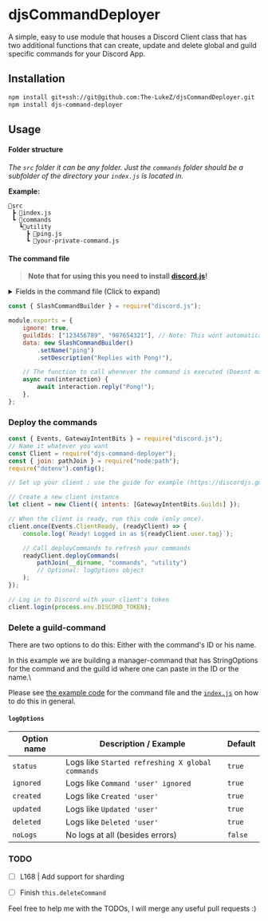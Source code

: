 # djsCommandDeployer

A simple, easy to use module that houses a Discord Client class that has two additional functions that can create, update and delete global and guild specific commands for your Discord App.

## Installation

```bash
npm install git+ssh://git@github.com:The-LukeZ/djsCommandDeployer.git
npm install djs-command-deployer
```

## Usage

#### Folder structure

_The `src` folder it can be any folder. Just the `commands` folder should be a subfolder of the directory your `index.js` is located in._

**Example:**
```
📂src
 ┣ 📄index.js
 ┗ 📂commands
   ┗📂utility
     ┣ 📄ping.js
     ┗ 📄your-private-command.js
```

#### The command file

> **Note that for using this you need to install [discord.js](https://discordjs.guide/)!**

<details>
<summary>Fields in the command file (Click to expand)</summary>

| Key name | Description                                                                                               | Default |
| -------- | --------------------------------------------------------------------------------------------------------- | ------- |
| ignore   | If set to `true` then this command will be ignored upon refreshing                                        | `false` |
| guildIds | An Array of guild ids in which the command should be registered/updated ; command is global if not set    | []      |
| data     | The raw command data [Learn more about it here](https://discordjs.guide/creating-your-bot/slash-commands) | `-`     |
| run      | The function to call (It's only important for your own logic - so name this whatever you want)            | `-`     |

`-` means that it doesn't have a default value

</details>

```js
const { SlashCommandBuilder } = require("discord.js");

module.exports = {
    ignore: true,
    guildIds: ["123456789", "987654321"], // Note: This wont automatically delete them from guilds!
    data: new SlashCommandBuilder()
        .setName("ping")
        .setDescription("Replies with Pong!"),

    // The function to call whenever the command is executed (Doesnt matter when calling client.deployCommands())
    async run(interaction) {
        await interaction.reply("Pong!");
    },
};
```

### Deploy the commands

```js
const { Events, GatewayIntentBits } = require("discord.js");
// Name it whatever you want
const Client = require("djs-command-deployer");
const { join: pathJoin } = require("node:path");
require("dotenv").config();

// Set up your client ; use the guide for example (https://discordjs.guide/creating-your-bot/main-file)

// Create a new client instance
let client = new Client({ intents: [GatewayIntentBits.Guilds] });

// When the client is ready, run this code (only once).
client.once(Events.ClientReady, (readyClient) => {
    console.log(`Ready! Logged in as ${readyClient.user.tag}`);

    // Call deployCommands to refresh your commands
    readyClient.deployCommands(
        pathJoin(__dirname, "commands", "utility")
        // Optional: logOptions object
    );
});

// Log in to Discord with your client's token
client.login(process.env.DISCORD_TOKEN);
```

### Delete a guild-command

There are two options to do this: Either with the command's ID or his name.

In this example we are building a manager-command that has StringOptions for the command and the guild id where one can paste in the ID or the name.\

Please see [the example code](https://github.com/The-LukeZ/djs-command-deployer-tests/blob/main/commands/command.js) for the command file and the [`index.js`](https://github.com/The-LukeZ/djs-command-deployer-tests/blob/main/index.js) on how to do this in general.

#### `logOptions`

| Option name | Description / Example                            | Default |
| ----------- | ------------------------------------------------ | ------- |
| `status`    | Logs like `Started refreshing X global commands` | `true`  |
| `ignored`   | Logs like `Command 'user' ignored`               | `true`  |
| `created`   | Logs like `Created 'user'`                       | `true`  |
| `updated`   | Logs like `Updated 'user'`                       | `true`  |
| `deleted`   | Logs like `Deleted 'user'`                       | `true`  |
| `noLogs`    | No logs at all (besides errors)                  | `false` |

### TODO

-   [ ] L168 | Add support for sharding

-   [ ] Finish `this.deleteCommand`

Feel free to help me with the TODOs, I will merge any useful pull requests :)
